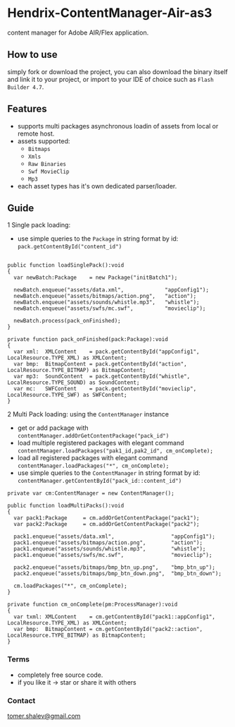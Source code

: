 # Hendrix-ContentManager-Air-as3
content manager for Adobe AIR/Flex application.

## How to use
simply fork or download the project, you can also download the binary itself and link it
to your project, or import to your IDE of choice such as `Flash Builder 4.7`.

## Features
- supports multi packages asynchronous loadin of assets from local or remote host.
- assets supported:
  - `Bitmaps`
  - `Xmls`
  - `Raw Binaries`
  - `Swf MovieClip`
  - `Mp3`
- each asset types has it's own dedicated parser/loader.

## Guide
1 Single pack loading:

* use simple queries to the `Package` in string format by id:
`pack.getContentById("content_id")`

```

public function loadSinglePack():void
{      
  var newBatch:Package    = new Package("initBatch1");
  
  newBatch.enqueue("assets/data.xml",             "appConfig1");
  newBatch.enqueue("assets/bitmaps/action.png",   "action");
  newBatch.enqueue("assets/sounds/whistle.mp3",   "whistle");
  newBatch.enqueue("assets/swfs/mc.swf",          "movieclip");
  
  newBatch.process(pack_onFinished);
}

private function pack_onFinished(pack:Package):void
{
  var xml:  XMLContent    = pack.getContentById("appConfig1", LocalResource.TYPE_XML) as XMLContent;
  var bmp:  BitmapContent = pack.getContentById("action",     LocalResource.TYPE_BITMAP) as BitmapContent;
  var mp3:  SoundContent  = pack.getContentById("whistle",    LocalResource.TYPE_SOUND) as SoundContent;
  var mc:   SWFContent    = pack.getContentById("movieclip",  LocalResource.TYPE_SWF) as SWFContent;      
}

```

2 Multi Pack loading: using the `ContentManager` instance

* get or add package with `contentManager.addOrGetContentPackage("pack_id")`
* load multiple registered packages with elegant command `contentManager.loadPackages("pak1_id,pak2_id", cm_onComplete);`
* load all registered packages with elegant command `contentManager.loadPackages("*", cm_onComplete);`
* use simple queries to the `ContentManager` in string format by id:
`contentManager.getContentById("pack_id::content_id")`

```
private var cm:ContentManager = new ContentManager();

public function loadMultiPacks():void
{      
  var pack1:Package     = cm.addOrGetContentPackage("pack1");
  var pack2:Package     = cm.addOrGetContentPackage("pack2");
  
  pack1.enqueue("assets/data.xml",                  "appConfig1");
  pack1.enqueue("assets/bitmaps/action.png",        "action");
  pack1.enqueue("assets/sounds/whistle.mp3",        "whistle");
  pack1.enqueue("assets/swfs/mc.swf",               "movieclip");
  
  pack2.enqueue("assets/bitmaps/bmp_btn_up.png",    "bmp_btn_up");
  pack2.enqueue("assets/bitmaps/bmp_btn_down.png",  "bmp_btn_down");
  
  cm.loadPackages("*", cm_onComplete);
}

private function cm_onComplete(pm:ProcessManager):void
{
  var txml: XMLContent    = cm.getContentById("pack1::appConfig1",  LocalResource.TYPE_XML) as XMLContent;
  var bmp:  BitmapContent = cm.getContentById("pack2::action",      LocalResource.TYPE_BITMAP) as BitmapContent;
}
```

### Terms
* completely free source code.
* if you like it -> star or share it with others

### Contact
[tomer.shalev@gmail.com](tomer.shalev@gmail.com)
